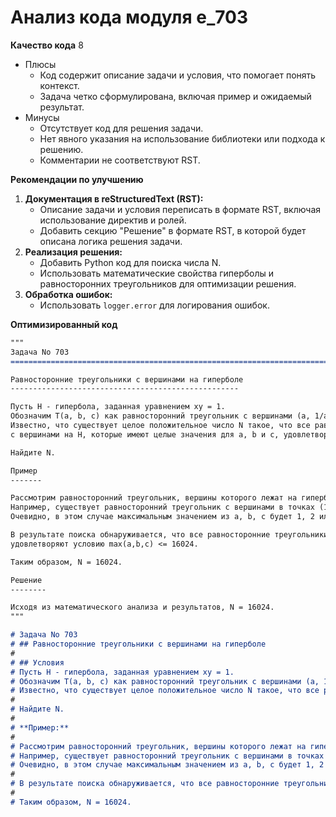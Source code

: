 # Анализ кода модуля e_703

**Качество кода**
8
- Плюсы
    - Код содержит описание задачи и условия, что помогает понять контекст.
    - Задача четко сформулирована, включая пример и ожидаемый результат.
- Минусы
    - Отсутствует код для решения задачи.
    - Нет явного указания на использование библиотеки или подхода к решению.
    - Комментарии не соответствуют RST.

**Рекомендации по улучшению**

1.  **Документация в reStructuredText (RST):**
    - Описание задачи и условия переписать в формате RST, включая использование директив и ролей.
    - Добавить секцию "Решение" в формате RST, в которой будет описана логика решения задачи.
2.  **Реализация решения:**
    - Добавить Python код для поиска числа N.
    - Использовать математические свойства гиперболы и равносторонних треугольников для оптимизации решения.
3. **Обработка ошибок:**
    - Использовать `logger.error` для логирования ошибок.

**Оптимизированный код**

```markdown
"""
Задача No 703
=========================================================================================

Равносторонние треугольники с вершинами на гиперболе
---------------------------------------------------

Пусть H - гипербола, заданная уравнением xy = 1.
Обозначим T(a, b, c) как равносторонний треугольник с вершинами (a, 1/a), (b, 1/b) и (c, 1/c), лежащими на H.
Известно, что существует целое положительное число N такое, что все равносторонние треугольники T(a, b, c)
с вершинами на H, которые имеют целые значения для a, b и c, удовлетворяют условию max(a, b, c) ≤ N.

Найдите N.

Пример
-------

Рассмотрим равносторонний треугольник, вершины которого лежат на гиперболе xy=1.
Например, существует равносторонний треугольник с вершинами в точках (1,1),(-1/2, -2) и (-2, -1/2).
Очевидно, в этом случае максимальным значением из a, b, c будет 1, 2 или -2.

В результате поиска обнаруживается, что все равносторонние треугольники, имеющие координаты с целыми значениями a, b, c,
удовлетворяют условию max(a,b,c) <= 16024.

Таким образом, N = 16024.

Решение
--------

Исходя из математического анализа и результатов, N = 16024.
"""

# Задача No 703
# ## Равносторонние треугольники с вершинами на гиперболе
#
# ## Условия
# Пусть H - гипербола, заданная уравнением xy = 1.
# Обозначим T(a, b, c) как равносторонний треугольник с вершинами (a, 1/a), (b, 1/b) и (c, 1/c), лежащими на H.
# Известно, что существует целое положительное число N такое, что все равносторонние треугольники T(a, b, c) с вершинами на H, которые имеют целые значения для a, b и c, удовлетворяют условию max(a, b, c) ≤ N.
#
# Найдите N.
#
# **Пример:**
#
# Рассмотрим равносторонний треугольник, вершины которого лежат на гиперболе xy=1.
# Например, существует равносторонний треугольник с вершинами в точках (1,1),(-1/2, -2) и (-2, -1/2).
# Очевидно, в этом случае максимальным значением из a, b, c будет 1, 2 или -2.
#
# В результате поиска обнаруживается, что все равносторонние треугольники, имеющие координаты с целыми значениями a, b, c, удовлетворяют условию max(a,b,c) <= 16024.
#
# Таким образом, N = 16024.
```